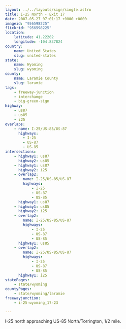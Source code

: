 ```yaml
---
layout: ../../layouts/sign/single.astro
title: I-25 North - Exit 17
date: 2007-05-27 07:01:17 +0000 +0000
imageid: "956598225"
flickrid: "956598225"
location:
    latitude: 41.22202
    longitude: -104.837824
country:
    name: United States
    slug: united-states
state:
    name: Wyoming
    slug: wyoming
county:
    name: Laramie County
    slug: laramie
tags:
    - freeway-junction
    - interchange
    - big-green-sign
highway:
    - us87
    - us85
    - i25
overlaps:
    - name: I-25/US-85/US-87
      highways:
        - I-25
        - US-87
        - US-85
intersections:
    - highway1: us87
      highway2: us85
    - highway1: us87
      highway2: i25
    - overlap2:
        name: I-25/US-85/US-87
        highways:
            - I-25
            - US-87
            - US-85
      highway1: us87
    - highway1: us85
      highway2: i25
    - overlap2:
        name: I-25/US-85/US-87
        highways:
            - I-25
            - US-87
            - US-85
      highway1: us85
    - overlap2:
        name: I-25/US-85/US-87
        highways:
            - I-25
            - US-87
            - US-85
      highway1: i25
statePages:
    - state/wyoming
countyPages:
    - state/wyoming/laramie
freewayjunction:
    - i-25-wyoming_17-23

---
```

I-25 north approaching US-85 North/Torrington, 1/2 mile.
